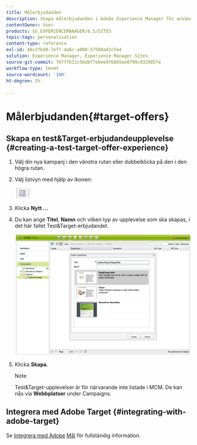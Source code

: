 ```yaml
---
title: Målerbjudanden
description: Skapa målerbjudanden i Adobe Experience Manager för användning i Adobe Target.
contentOwner: User
products: SG_EXPERIENCEMANAGER/6.5/SITES
topic-tags: personalization
content-type: reference
exl-id: 46c2fbd0-7eff-4a6c-a088-57560ad2c5e4
solution: Experience Manager, Experience Manager Sites
source-git-commit: 76fffb11c56dbf7ebee9f6805ae0799cd32985fe
workflow-type: tm+mt
source-wordcount: '100'
ht-degree: 2%

---
```


# Målerbjudanden{#target-offers}

## Skapa en test&amp;Target-erbjudandeupplevelse {#creating-a-test-target-offer-experience}

1. Välj din nya kampanj i den vänstra rutan eller dubbelklicka på den i den högra rutan.
1. Välj listvyn med hjälp av ikonen:

   ![Listvy](do-not-localize/chlimage_1-11.png)

1. Klicka **Nytt ...**
1. Du kan ange **Titel**, **Namn** och vilken typ av upplevelse som ska skapas, i det här fallet Test&amp;Target-erbjudandet.

   ![chlimage_1-139](assets/chlimage_1-139.png)

1. Klicka **Skapa**.

   >[!NOTE]
   >
   >Test&amp;Target-upplevelser är för närvarande inte listade i MCM. De kan nås via **Webbplatser** under Campaigns.

## Integrera med Adobe Target {#integrating-with-adobe-target}

Se [Integrera med Adobe](/help/sites-administering/target.md) [Mål](/help/sites-administering/target.md) för fullständig information.
